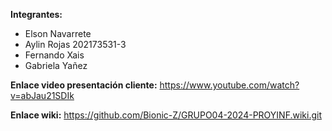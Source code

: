 **Integrantes:**
 - Elson Navarrete
 - Aylin Rojas 202173531-3
 - Fernando Xais 
 - Gabriela Yañez

**Enlace video presentación cliente:**  https://www.youtube.com/watch?v=abJau21SDIk


**Enlace wiki:** https://github.com/Bionic-Z/GRUPO04-2024-PROYINF.wiki.git
